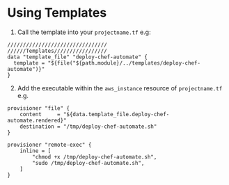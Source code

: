 # Using Templates

1. Call the template into your `projectname.tf`       e.g:
```
////////////////////////////////
//////Templates/////////////////
data "template_file" "deploy-chef-automate" {
  template = "${file("${path.module}/../templates/deploy-chef-automate")}"
}
```

2. Add the executable within the `aws_instance` resource of `projectname.tf`     e.g.
```
provisioner "file" {
    content     = "${data.template_file.deploy-chef-automate.rendered}"
    destination = "/tmp/deploy-chef-automate.sh"
}

provisioner "remote-exec" {
    inline = [
        "chmod +x /tmp/deploy-chef-automate.sh",
        "sudo /tmp/deploy-chef-automate.sh",
    ]
}
```